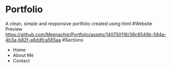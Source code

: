 # Portfolio
A clean, simple and responsive portfolio created using html
#Website Preview
https://github.com/Meenachie/Portfolio/assets/140750116/38c8549b-584a-4b3a-b82f-a6ddfca565aa
#Sections
<ul>
  <li>Home</li>
  <li>About Me</li>
  <li>Contact</li>
</ul>
